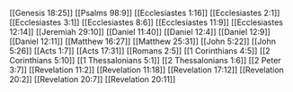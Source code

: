 [[Genesis 18:25]]
[[Psalms 98:9]]
[[Ecclesiastes 1:16]]
[[Ecclesiastes 2:1]]
[[Ecclesiastes 3:1]]
[[Ecclesiastes 8:6]]
[[Ecclesiastes 11:9]]
[[Ecclesiastes 12:14]]
[[Jeremiah 29:10]]
[[Daniel 11:40]]
[[Daniel 12:4]]
[[Daniel 12:9]]
[[Daniel 12:11]]
[[Matthew 16:27]]
[[Matthew 25:31]]
[[John 5:22]]
[[John 5:26]]
[[Acts 1:7]]
[[Acts 17:31]]
[[Romans 2:5]]
[[1 Corinthians 4:5]]
[[2 Corinthians 5:10]]
[[1 Thessalonians 5:1]]
[[2 Thessalonians 1:6]]
[[2 Peter 3:7]]
[[Revelation 11:2]]
[[Revelation 11:18]]
[[Revelation 17:12]]
[[Revelation 20:2]]
[[Revelation 20:7]]
[[Revelation 20:11]]
